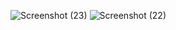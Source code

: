 ![Screenshot (23)](https://github.com/Saroj205/Respopnsive-Contact-Templete/assets/107985653/94f12117-c6cb-4926-9d12-2cbdad70c22f)
![Screenshot (22)](https://github.com/Saroj205/Respopnsive-Contact-Templete/assets/107985653/77494160-1375-4a56-8f4f-23f545ce1a8e)
